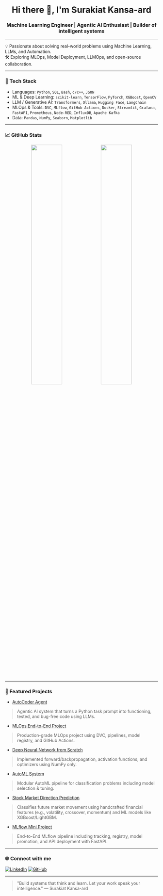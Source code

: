 <h1 align="center">Hi there 👋, I'm Surakiat Kansa-ard</h1>
<h3 align="center">Machine Learning Engineer | Agentic AI Enthusiast | Builder of intelligent systems</h3>

---

💡 Passionate about solving real-world problems using Machine Learning, LLMs, and Automation.  
🛠️ Exploring MLOps, Model Deployment, LLMOps, and open-source collaboration.

---

### 🔧 Tech Stack

-  Languages: `Python`, `SQL`, `Bash`, `c/c++`, `JSON`
-  ML & Deep Learning: `scikit-learn`, `TensorFlow`, `PyTorch`, `XGBoost`, `OpenCV`
-  LLM / Generative AI: `Transformers`, `Ollama`, `Hugging Face`, `LangChain`
-  MLOps & Tools: `DVC`, `MLflow`, `GitHub Actions`, `Docker`, `Streamlit`, `Grafana`, `FastAPI`, `Prometheus`, `Node-RED`, `InfluxDB`, `Apache Kafka`
-  Data: `Pandas`, `NumPy`, `Seaborn`, `Matplotlib`

---

### 📈 GitHub Stats

<p align="center">
  <img src="https://github-readme-stats.vercel.app/api?username=SurakiatP&show_icons=true&theme=github_dark" width="45%"/>
  <img src="https://github-readme-streak-stats.herokuapp.com/?user=SurakiatP&theme=github-dark-blue" width="45%"/>
</p>

---

### 📌 Featured Projects

-  [AutoCoder Agent](https://github.com/SurakiatP/autocoder-agent)  
  > Agentic AI system that turns a Python task prompt into functioning, tested, and bug-free code using LLMs.

-  [MLOps End-to-End Project](https://github.com/SurakiatP/mlops-dvc-end-to-end-project)  
  > Production-grade MLOps project using DVC, pipelines, model registry, and GitHub Actions.

-  [Deep Neural Network from Scratch](https://github.com/SurakiatP/deepnn-from-scratch)  
  > Implemented forward/backpropagation, activation functions, and optimizers using NumPy only.

-  [AutoML System](https://github.com/SurakiatP/automl-system)  
  > Modular AutoML pipeline for classification problems including model selection & tuning.

-  [Stock Market Direction Prediction](https://github.com/SurakiatP/stock-market-direction-prediction)  
  > Classifies future market movement using handcrafted financial features (e.g., volatility, crossover, momentum) and ML models like XGBoost/LightGBM.

-  [MLflow Mini Project](https://github.com/SurakiatP/mlflow-mini-project)
  > End-to-End MLflow pipeline including tracking, registry, model promotion, and API deployment with FastAPI.

---

### 🌐 Connect with me

[![LinkedIn](https://img.shields.io/badge/LinkedIn-blue?style=flat&logo=linkedin&labelColor=blue)](https://www.linkedin.com/in/surakiat-kansa-ard-171942351/)
[![GitHub](https://img.shields.io/badge/GitHub-000?style=flat&logo=github&logoColor=white)](https://github.com/SurakiatP)

---

> "Build systems that think and learn. Let your work speak your intelligence." — Surakiat Kansa-ard
